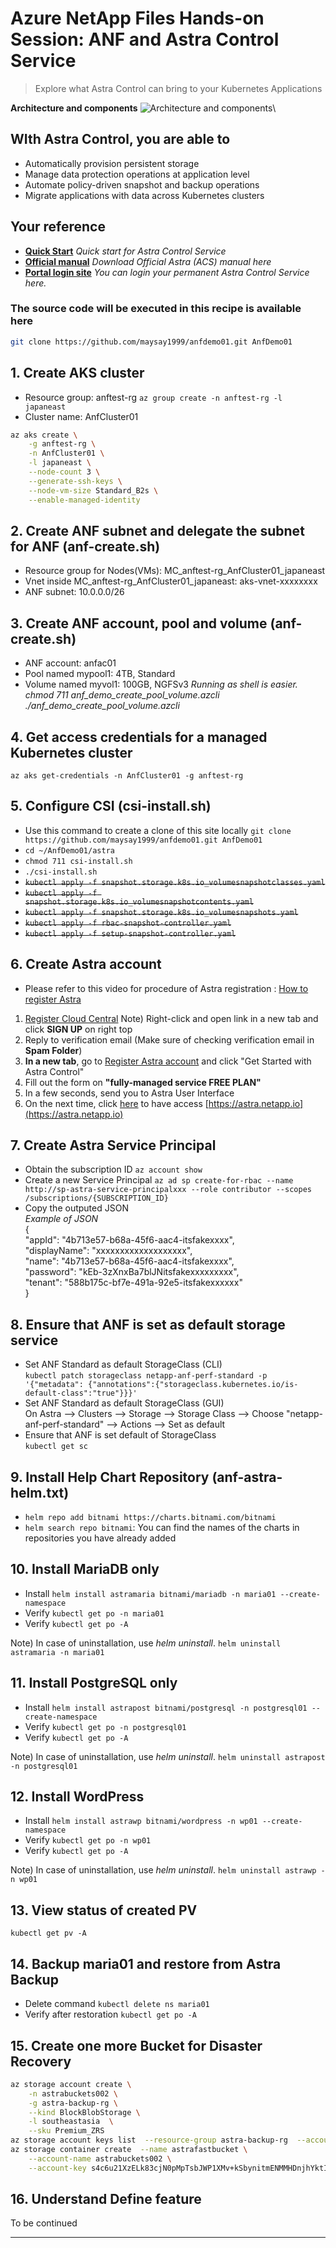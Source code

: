 # Azure NetApp Files Hands-on Session: ANF and Astra Control Service

> Explore what Astra Control can bring to your Kubernetes Applications

**Architecture and components**
![Architecture and components](https://docs.netapp.com/us-en/astra-control-service/media/learn/astra-ads-architecture-diagram-v2.png)\

## WIth Astra Control, you are able to

* Automatically provision persistent storage
* Manage data protection operations at application level
* Automate policy-driven snapshot and backup operations
* Migrate applications with data across Kubernetes clusters

## Your reference

* **[Quick Start](https://docs.netapp.com/us-en/astra-control-service/get-started/quick-start.html)** *Quick start for Astra Control Service*
* **[Official manual](https://docs.netapp.com/us-en/astra-control-service/pdfs/fullsite-sidebar/Astra_Control_Service_documentation.pdf)** *Download Official Astra (ACS) manual here*
* **[Portal login site](https://astra.netapp.io/)** *You can login your permanent Astra Control Service here.*

### The source code will be executed in this recipe is available here

```bash
git clone https://github.com/maysay1999/anfdemo01.git AnfDemo01
```

## 1. Create AKS cluster

- Resource group: anftest-rg `az group create -n anftest-rg -l japaneast`
- Cluster name: AnfCluster01
```bash
az aks create \
    -g anftest-rg \
    -n AnfCluster01 \
    -l japaneast \
    --node-count 3 \
    --generate-ssh-keys \
    --node-vm-size Standard_B2s \
    --enable-managed-identity
```

## 2. Create ANF subnet and delegate the subnet for ANF (anf-create.sh)

- Resource group for Nodes(VMs): MC_anftest-rg_AnfCluster01_japaneast
- Vnet inside MC_anftest-rg_AnfCluster01_japaneast: aks-vnet-xxxxxxxx
- ANF subnet: 10.0.0.0/26

## 3. Create ANF account, pool and volume (anf-create.sh)

- ANF account: anfac01
- Pool named mypool1: 4TB, Standard
- Volume named myvol1: 100GB, NGFSv3
*Running as shell is easier.*
*chmod 711 anf_demo_create_pool_volume.azcli*
*./anf_demo_create_pool_volume.azcli*

## 4. Get access credentials for a managed Kubernetes cluster

`az aks get-credentials -n AnfCluster01 -g anftest-rg`

## 5. Configure CSI (csi-install.sh)

- Use this command to create a clone of this site locally `git clone https://github.com/maysay1999/anfdemo01.git AnfDemo01`
- `cd ~/AnfDemo01/astra`
- `chmod 711 csi-install.sh`
- `./csi-install.sh`
- ~~`kubectl apply -f snapshot.storage.k8s.io_volumesnapshotclasses.yaml`~~
- ~~`kubectl apply -f snapshot.storage.k8s.io_volumesnapshotcontents.yaml`~~
- ~~`kubectl apply -f snapshot.storage.k8s.io_volumesnapshots.yaml`~~
- ~~`kubectl apply -f rbac-snapshot-controller.yaml`~~
- ~~`kubectl apply -f setup-snapshot-controller.yaml`~~

## 6. Create Astra account

- Please refer to this video for procedure of Astra registration : [How to register Astra](https://nam06.safelinks.protection.outlook.com/?url=https%3A%2F%2Fnetapp-my.sharepoint.com%2F%3Av%3A%2Fp%2Flrico%2FEUE9QwNiNAJKo07M9xIW3eIBsnaqdOiVybF0R4RCknUmdA&data=04%7C01%7Cb-mtakemoto%40microsoft.com%7Cd4492be000004031ce0c08d9b9a7ed08%7C72f988bf86f141af91ab2d7cd011db47%7C1%7C0%7C637744953221706976%7CUnknown%7CTWFpbGZsb3d8eyJWIjoiMC4wLjAwMDAiLCJQIjoiV2luMzIiLCJBTiI6Ik1haWwiLCJXVCI6Mn0%3D%7C3000&sdata=u8diaB6J0wqmQkP6X4Kr2x%2FX1HDiicl7mFeHQ%2FnRYDk%3D&reserved=0)
1. [Register Cloud Central](https://cloud.netapp.com/)    Note) Right-click and open link in a new tab and click **SIGN UP** on right top
2. Reply to verification email (Make sure of checking verification email in **Spam Folder**)
3. **In a new tab**, go to [Register Astra account](https://cloud.netapp.com/astra) and click "Get Started with Astra Control"
4. Fill out the form on **"fully-managed service FREE PLAN"**
5. In a few seconds, send you to Astra User Interface
6. On the next time, click [here](https://astra.netapp.io) to have access [https://astra.netapp.io](https://astra.netapp.io)

## 7. Create Astra Service Principal

- Obtain the subscription ID  `az account show`
- Create a new Service Principal `az ad sp create-for-rbac --name http://sp-astra-service-principalxxx --role contributor --scopes /subscriptions/{SUBSCRIPTION_ID}`
- Copy the outputed JSON\
*Example of JSON*\
{\
  "appId": "4b713e57-b68a-45f6-aac4-itsfakexxxx",\
  "displayName": "xxxxxxxxxxxxxxxxxxx",\
  "name": "4b713e57-b68a-45f6-aac4-itsfakexxxx",\
  "password": "kEb-3zXnxBa7blJNitsfakexxxxxxxxx",\
  "tenant": "588b175c-bf7e-491a-92e5-itsfakexxxxxx"\
}   

## 8. Ensure that ANF is set as default storage service

- Set ANF Standard as default StorageClass (CLI)\
`kubectl patch storageclass netapp-anf-perf-standard -p '{"metadata": {"annotations":{"storageclass.kubernetes.io/is-default-class":"true"}}}'`
- Set ANF Standard as default StorageClass (GUI)\
On Astra --> Clusters --> Storage --> Storage Class --> Choose "netapp-anf-perf-standard" --> Actions --> Set as default
- Ensure that ANF is set default of StorageClass\
`kubectl get sc`

## 9. Install Help Chart Repository (anf-astra-helm.txt)

- `helm repo add bitnami https://charts.bitnami.com/bitnami`
- `helm search repo bitnami`: You can find the names of the charts in repositories you have already added

## 10. Install MariaDB only

- Install `helm install astramaria bitnami/mariadb -n maria01 --create-namespace`
- Verify `kubectl get po -n maria01`
- Verify `kubectl get po -A`

Note) In case of uninstallation, use *helm uninstall*. `helm uninstall astramaria -n maria01`

## 11. Install PostgreSQL only

- Install `helm install astrapost bitnami/postgresql -n postgresql01 --create-namespace`
- Verify `kubectl get po -n postgresql01`
- Verify `kubectl get po -A`

Note) In case of uninstallation, use *helm uninstall*. `helm uninstall astrapost -n postgresql01`

## 12. Install WordPress

- Install `helm install astrawp bitnami/wordpress -n wp01 --create-namespace`
- Verify `kubectl get po -n wp01`
- Verify `kubectl get po -A`

Note) In case of uninstallation, use *helm uninstall*. `helm uninstall astrawp -n wp01`

## 13. View status of created PV
`kubectl get pv -A`

## 14. Backup maria01 and restore from Astra Backup

- Delete command `kubectl delete ns maria01`
- Verify after restoration `kubectl get po -A`

## 15. Create one more Bucket for Disaster Recovery

```bash
az storage account create \
    -n astrabuckets002 \
    -g astra-backup-rg \
    --kind BlockBlobStorage \
    -l southeastasia  \
    --sku Premium_ZRS
az storage account keys list  --resource-group astra-backup-rg  --account-name astrabuckets002
az storage container create  --name astrafastbucket \
    --account-name astrabuckets002 \
    --account-key s4c6u21XzELk83cjN0pMpTsbJWP1XMv+kSbynitmENMMHDnjhYktIbwvCMJAZK1/W+F/z8fJjvbVyvlgnRFYFAKE
```

## 16. Understand Define feature

To be continued

---
